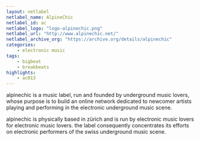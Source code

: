 ```yaml
---
layout: netlabel
netlabel_name: AlpineChic
netlabel_id: ac
netlabel_logo: "logo-alpinechic.png"
netlabel_url: "http://www.alpinechic.net/"
netlabel_archive_org: "https://archive.org/details/alpinechic"
categories:
    - electronic music
tags:
    - bigbeat
    - breakbeats
highlights:
    - ac013
---
```

alpinechic is a music label, run and founded by underground music lovers, whose purpose is to build an online network dedicated to newcomer artists playing and performing in the electronic underground music scene.

alpinechic is physically based in zürich and is run by electronic music lovers for electronic music lovers. the label consequently concentrates its efforts on electronic performers of the swiss underground music scene.